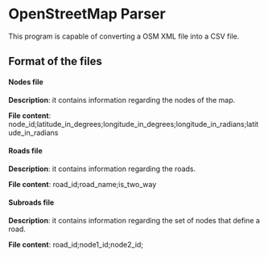 # OpenStreetMap Parser

This program is capable of converting a OSM XML file into a CSV file.

## Format of the files

#### Nodes file
**Description**: it contains information regarding the nodes of the map.


**File content**: node\_id;latitude\_in\_degrees;longitude\_in\_degrees;longitude\_in\_radians;latitude\_in\_radians

#### Roads file
**Description**: it contains information regarding the roads.


**File content**: road\_id;road\_name;is\_two\_way

#### Subroads file
**Description**: it contains information regarding the set of nodes that define a road.


**File content**: road\_id;node1\_id;node2\_id;

